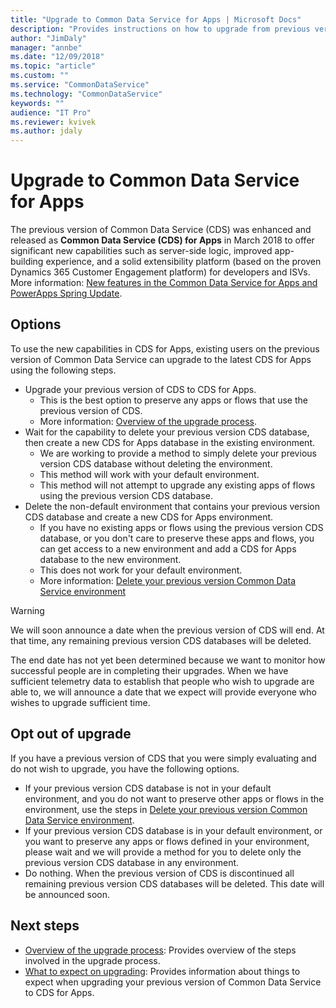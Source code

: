 ```yaml
---
title: "Upgrade to Common Data Service for Apps | Microsoft Docs"
description: "Provides instructions on how to upgrade from previous version of Common Data Service to CDS for Apps"
author: "JimDaly"
manager: "annbe"
ms.date: "12/09/2018"
ms.topic: "article"
ms.custom: ""
ms.service: "CommonDataService"
ms.technology: "CommonDataService"
keywords: ""
audience: "IT Pro"
ms.reviewer: kvivek
ms.author: jdaly
---
```


# Upgrade to Common Data Service for Apps

The previous version of Common Data Service (CDS) was enhanced and released as **Common Data Service (CDS) for Apps** in March 2018 to offer significant new capabilities such as server-side logic, improved app-building experience, and a solid extensibility platform (based on the proven Dynamics 365 Customer Engagement platform) for developers and ISVs. More information: [New features in the Common Data Service for Apps and PowerApps Spring Update](https://powerapps.microsoft.com/en-us/blog/cds-for-apps-march/).

## Options

To use the new capabilities in CDS for Apps, existing users on the previous version of Common Data Service can upgrade to the latest CDS for Apps using the following steps.

<!-- Mostly same content found in delete-cds-environment.md -->
- Upgrade your previous version of CDS to CDS for Apps.
    - This is the best option to preserve any apps or flows that use the previous version of CDS.
    - More information: [Overview of the upgrade process](../upgrade-overview.md).
- Wait for the capability to delete your previous version CDS database, then create a new CDS for Apps database in the existing environment.
    - We are working to provide a method to simply delete your previous version CDS database without deleting the environment.
    - This method will work with your default environment.
    - This method will not attempt to upgrade any existing apps of flows using the previous version CDS database.
- Delete the non-default environment that contains your previous version CDS database and create a new CDS for Apps environment.
    - If you have no existing apps or flows using the previous version CDS database, or you don't care to preserve these apps and flows, you can get access to a new environment and add a CDS for Apps database to the new environment.
    - This does not work for your default environment.
    - More information: [Delete your previous version Common Data Service environment](delete-cds-environment.md)


> [!WARNING]
> We will soon announce a date when the previous version of CDS will end. At that time, any remaining previous version CDS databases will be deleted.
>
> The end date has not yet been determined because we want to monitor how successful people are in completing their upgrades. When we have sufficient telemetry data to establish that people who wish to upgrade are able to, we will announce a date that we expect will provide everyone who wishes to upgrade sufficient time.


## Opt out of upgrade

If you have a previous version of CDS that you were simply evaluating and do not wish to upgrade, you have the following options.

- If your previous version CDS database is not in your default environment, and you do not want to preserve other apps or flows in the environment, use the steps in [Delete your previous version Common Data Service environment](delete-cds-environment.md).
- If your previous version CDS database is in your default environment, or you want to preserve any apps or flows defined in your environment, please wait and we will provide a method for you to delete only the previous version CDS database in any environment.
- Do nothing. When the previous version of CDS is discontinued all remaining previous version CDS databases will be deleted. This date will be announced soon.
 

## Next steps

- [Overview of the upgrade process](upgrade-overview.md): Provides overview of the steps involved in the upgrade process.
- [What to expect on upgrading](what-to-expect.md): Provides information about things to expect when upgrading your previous version of Common Data Service to CDS for Apps.
